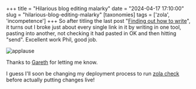 +++
title = "Hilarious blog editing malarky"
date = "2024-04-17 17:10:00"
slug = "hilarious-blog-editing-malarky"
[taxonomies]
tags = ['zola', 'incompetence']
+++
So after titling the last post "[Finding out how to write](https://philwilson.org/blog/2024/04/finding-out-how-to-write/)", it turns out I broke just about every single link in it by writing in one tool, pasting into another, not checking it had pasted in OK and then hitting "send". Excellent work Phil, good job.

<!-- more -->

![applause](/images/2024/04/applause.webp)

Thanks to [Gareth](https://xurble.org/) for letting me know.

I guess I'll soon be changing my deployment process to run [zola check](https://www.getzola.org/documentation/getting-started/cli-usage/#check) before actually putting changes live!